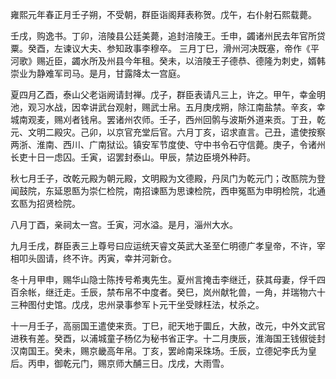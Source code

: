 雍熙元年春正月壬子朔，不受朝，群臣诣阁拜表称贺。戊午，右仆射石熙载薨。

壬戌，购逸书。丁卯，涪陵县公廷美薨，追封涪陵王。壬申，蠲诸州民去年官所贷粟。癸酉，左谏议大夫、参知政事李穆卒。
三月丁巳，滑州河决既塞，帝作《平河歌》赐近臣，蠲水所及州县今年租。癸未，以涪陵王子德恭、德隆为刺史，婿韩崇业为静难军司马。是月，甘露降太一宫庭。

夏四月乙酉，泰山父老诣阙请封禅。戊子，群臣表请凡三上，许之。甲午，幸金明池，观习水战，因幸讲武台观射，赐武士帛。五月庚戌朔，除江南盐禁。辛亥，幸城南观麦，赐刈者钱帛。罢诸州农师。壬子，西州回鹘与波斯外道来贡。丁丑，乾元、文明二殿灾。己卯，以京官充堂后官。六月丁亥，诏求直言。己丑，遣使按察两浙、淮南、西川、广南狱讼。镇安军节度使、守中书令石守信薨。庚子，令诸州长吏十日一虑囚。壬寅，诏罢封泰山。甲辰，禁边臣境外种莳。

秋七月壬子，改乾元殿为朝元殿，文明殿为文德殿，丹凤门为乾元门；改匦院为登闻鼓院，东延恩匦为崇仁检院，南招谏匦为思谏检院，西申冤匦为申明检院，北通玄匦为招贤检院。

八月丁酉，亲祠太一宫。壬寅，河水溢。是月，淄州大水。

九月壬戌，群臣表三上尊号曰应运统天睿文英武大圣至仁明德广孝皇帝，不许，宰相叩头固请，终不许。丙寅，幸并河新仓。

冬十月甲申，赐华山隐士陈抟号希夷先生。夏州言掩击李继迁，获其母妻，俘千四百余帐，继迁走。壬辰，禁布帛不中度者。癸巳，岚州献牝兽，一角，并瑞物六十三种图付史馆。戊戌，忠州录事参军卜元干坐受赇枉法，杖杀之。

十一月壬子，高丽国王遣使来贡。丁巳，祀天地于圜丘，大赦，改元，中外文武官进秩有差。癸酉，以浦城童子杨亿为秘书省正字。十二月庚辰，淮海国王钱俶徙封汉南国王。癸未，赐京畿高年帛。丁亥，罢岭南采珠场。壬辰，立德妃李氏为皇后。丙申，御乾元门，赐京师大酺三日。戊戌，大雨雪。